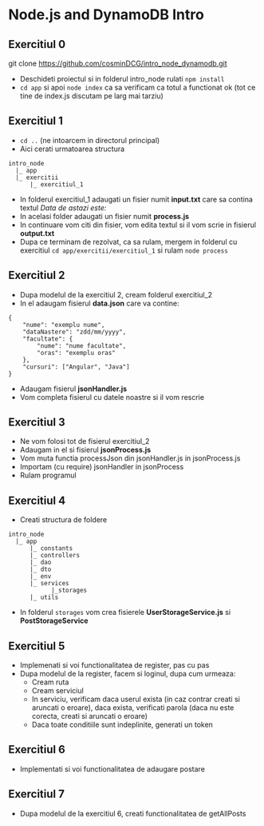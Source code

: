 # Node.js and DynamoDB Intro

## Exercitiul 0
git clone https://github.com/cosminDCG/intro_node_dynamodb.git
- Deschideti proiectul si in folderul intro_node rulati `npm install`
- `cd app` si apoi `node index` ca sa verificam ca totul a functionat ok (tot ce tine de index.js discutam pe larg mai tarziu)

## Exercitiul 1
- `cd ..` (ne intoarcem in directorul principal)
- Aici cerati urmatoarea structura
```
intro_node
  |_ app
  |_ exercitii
      |_ exercitiul_1
```
- In folderul exercitiul_1 adaugati un fisier numit **input.txt** care sa contina textul *Data de astazi este:*
- In acelasi folder adaugati un fisier numit **process.js** 
- In continuare vom citi din fisier, vom edita textul si il vom scrie in fisierul **output.txt**
- Dupa ce terminam de rezolvat, ca sa rulam, mergem in folderul cu exercitiul `cd app/exercitii/exercitiul_1` si rulam `node process`

## Exercitiul 2
- Dupa modelul de la exercitiul 2, cream folderul exercitiul_2
- In el adaugam fisierul **data.json** care va contine:
```
{
    "nume": "exemplu nume",
    "dataNastere": "zdd/mm/yyyy",
    "facultate": {
        "nume": "nume facultate",
        "oras": "exemplu oras"
    },
    "cursuri": ["Angular", "Java"]
}
```
- Adaugam fisierul **jsonHandler.js**
- Vom completa fisierul cu datele noastre si il vom rescrie

## Exercitiul 3
- Ne vom folosi tot de fisierul exercitiul_2
- Adaugam in el si fisierul **jsonProcess.js**
- Vom muta functia processJson din jsonHandler.js in jsonProcess.js
- Importam (cu require) jsonHandler in jsonProcess
- Rulam programul


## Exercitiul 4
- Creati structura de foldere
```
intro_node
  |_ app
      |_ constants
      |_ controllers
      |_ dao
      |_ dto
      |_ env
      |_ services
            |_storages
      |_ utils
```
- In folderul `storages` vom crea fisierele **UserStorageService.js** si **PostStorageService**

## Exercitiul 5
- Implemenati si voi functionalitatea de register, pas cu pas
- Dupa modelul de la register, facem si loginul, dupa cum urmeaza:
    - Cream ruta
    - Cream serviciul
    - In serviciu, verificam daca userul exista (in caz contrar creati si aruncati o eroare), daca exista, verificati parola (daca nu este corecta, creati si aruncati o eroare)
    - Daca toate conditiile sunt indeplinite, generati un token

## Exercitiul 6
- Implementati si voi functionalitatea de adaugare postare

## Exercitiul 7
- Dupa modelul de la exercitiul 6, creati functionalitatea de getAllPosts